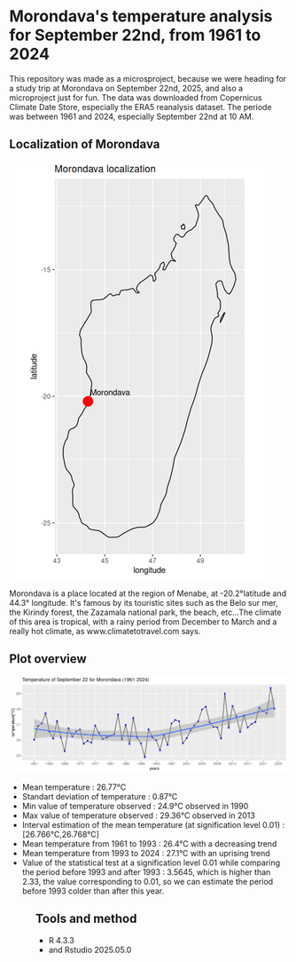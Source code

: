 <h1>Morondava's temperature analysis for September 22nd, from 1961 to 2024</h1>
<p>This repository was made as a microsproject, because we were heading for a study trip at Morondava on September 22nd, 2025, and also a microproject just for fun. The data was downloaded from Copernicus Climate Date Store, especially the ERA5 reanalysis dataset. The periode was between 1961 and 2024, especially September 22nd at 10 AM.</p>
<h2>Localization of Morondava</h2>
<img src  = "localization.png"/>
<p>Morondava is a place located at the region of Menabe, at -20.2°latitude and 44.3° longitude. It's famous by its touristic sites such as the Belo sur mer, the Kirindy forest,
the Zazamala national park, the beach, etc...The climate of this area is tropical, with a rainy period from December to March and a really hot climate, as www.climatetotravel.com says.</p>
<h2>Plot overview</h2>
<img src  = "temperature.png"/>
<ul><li>Mean temperature : 26.77°C</li>
  <li>Standart deviation of temperature : 0.87°C</li>
  <li>Min value of  temperature observed : 24.9°C observed in 1990</li>
  <li>Max value of temperature observed : 29.36°C observed in 2013</li>
  <li>Interval estimation of the mean temperature (at signification level 0.01) : [26.766°C,26.768°C]</li>
  <li>Mean temperature from 1961 to 1993 : 26.4°C with a decreasing trend</li>
  <li>Mean temperature from 1993 to 2024 : 27.1°C with an uprising trend</li>
  <li>Value of the statistical test at a signification level 0.01 while comparing the period before 1993 and after 1993 : 3.5645,
  which is higher than 2.33, the value corresponding to 0.01, so we can estimate the period before 1993 colder than after this year.</li>
<ul/>
<h2>Tools and method</h2>
<ul><li>R 4.3.3</li>
  <li> and Rstudio 2025.05.0</li></ul>
